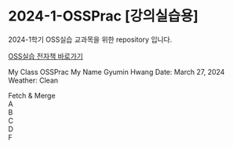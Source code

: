 # 2024-1-OSSPrac [강의실습용]
2024-1학기 OSS실습 교과목을 위한 repository 입니다.

[OSS실습 전자책 바로가기](https://wikidocs.net/book/13835)

My Class OSSPrac
My Name Gyumin Hwang
Date: March 27, 2024
Weather: Clean

Fetch & Merge  
A  
B  
C  
D  
F

